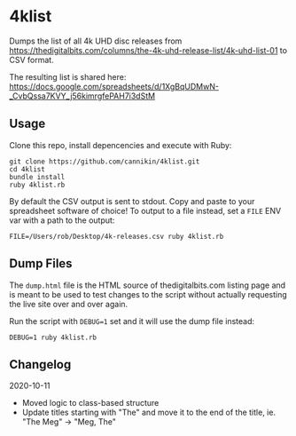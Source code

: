 # 4klist

Dumps the list of all 4k UHD disc releases from https://thedigitalbits.com/columns/the-4k-uhd-release-list/4k-uhd-list-01 to CSV format.

The resulting list is shared here: https://docs.google.com/spreadsheets/d/1XgBqUDMwN-_CvbQssa7KVY_j56kimrgfePAH7i3dStM

## Usage

Clone this repo, install depencencies and execute with Ruby:

    git clone https://github.com/cannikin/4klist.git
    cd 4klist
    bundle install
    ruby 4klist.rb

By default the CSV output is sent to stdout. Copy and paste to your spreadsheet software of choice!
To output to a file instead, set a `FILE` ENV var with a path to the output:

    FILE=/Users/rob/Desktop/4k-releases.csv ruby 4klist.rb

## Dump Files

The `dump.html` file is the HTML source of thedigitalbits.com listing page and is meant to be used
to test changes to the script without actually requesting the live site over and over again.

Run the script with `DEBUG=1` set and it will use the dump file instead:

    DEBUG=1 ruby 4klist.rb

## Changelog

2020-10-11

* Moved logic to class-based structure
* Update titles starting with "The" and move it to the end of the title, ie. "The Meg" -> "Meg, The"
